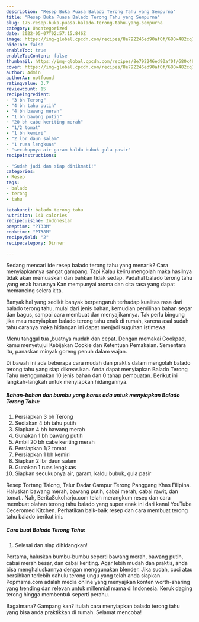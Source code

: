 ```yaml
---
description: "Resep Buka Puasa Balado Terong Tahu yang Sempurna"
title: "Resep Buka Puasa Balado Terong Tahu yang Sempurna"
slug: 175-resep-buka-puasa-balado-terong-tahu-yang-sempurna
category: Uncategorized
date: 2022-05-07T02:57:15.846Z
image: https://img-global.cpcdn.com/recipes/8e792246ed90af0f/680x482cq70/balado-terong-tahu-foto-resep-utama.jpg
hideToc: false
enableToc: true
enableTocContent: false
thumbnail: https://img-global.cpcdn.com/recipes/8e792246ed90af0f/680x482cq70/balado-terong-tahu-foto-resep-utama.jpg
cover: https://img-global.cpcdn.com/recipes/8e792246ed90af0f/680x482cq70/balado-terong-tahu-foto-resep-utama.jpg
author: Admin
authorAv: notfound
ratingvalue: 3.7
reviewcount: 15
recipeingredient:
- "3 bh Terong"
- "4 bh tahu putih"
- "4 bh bawang merah"
- "1 bh bawang putih"
- "20 bh cabe keriting merah"
- "1/2 tomat"
- "1 bh kemiri"
- "2 lbr daun salam"
- "1 ruas lengkuas"
- "secukupnya air garam kaldu bubuk gula pasir"
recipeinstructions:

- "Sudah jadi dan siap dinikmati!"
categories:
- Resep
tags:
- balado
- terong
- tahu

katakunci: balado terong tahu 
nutrition: 141 calories
recipecuisine: Indonesian
preptime: "PT33M"
cooktime: "PT38M"
recipeyield: "2"
recipecategory: Dinner

---
```



Sedang mencari ide resep balado terong tahu yang menarik? Cara menyiapkannya sangat gampang. Tapi Kalau keliru mengolah maka hasilnya tidak akan memuaskan dan bahkan tidak sedap. Padahal balado terong tahu yang enak harusnya Kan mempunyai aroma dan cita rasa yang dapat memancing selera kita.


Banyak hal yang sedikit banyak berpengaruh terhadap kualitas rasa dari balado terong tahu, mulai dari jenis bahan, kemudian pemilihan bahan segar dan bagus, sampai cara membuat dan menyajikannya. Tak perlu bingung jika mau menyiapkan balado terong tahu enak di rumah, karena asal sudah tahu caranya maka hidangan ini dapat menjadi suguhan istimewa.

Menu tanggal tua ,buatnya mudah dan cepat. Dengan memakai Cookpad, kamu menyetujui Kebijakan Cookie dan Ketentuan Pemakaian. Sementara itu, panaskan minyak goreng penuh dalam wajan.


Di bawah ini ada beberapa cara mudah dan praktis dalam mengolah balado terong tahu yang siap dikreasikan. Anda dapat menyiapkan Balado Terong Tahu menggunakan 10 jenis bahan dan 0 tahap pembuatan. Berikut ini langkah-langkah untuk menyiapkan hidangannya.

<!--inarticleads1-->

##### Bahan-bahan dan bumbu yang harus ada untuk menyiapkan Balado Terong Tahu:

1. Persiapkan 3 bh Terong
1. Sediakan 4 bh tahu putih
1. Siapkan 4 bh bawang merah
1. Gunakan 1 bh bawang putih
1. Ambil 20 bh cabe keriting merah
1. Persiapkan 1/2 tomat
1. Persiapkan 1 bh kemiri
1. Siapkan 2 lbr daun salam
1. Gunakan 1 ruas lengkuas
1. Siapkan secukupnya air, garam, kaldu bubuk, gula pasir


Resep Tortang Talong, Telur Dadar Campur Terong Panggang Khas Filipina. Haluskan bawang merah, bawang putih, cabai merah, cabai rawit, dan tomat.. Nah, BeritaSukoharjo.com telah merangkum resep dan cara membuat olahan terong tahu balado yang super enak ini dari kanal YouTube Ceceromed Kitchen. Perhatikan baik-baik resep dan cara membuat terong tahu balado berikut ini:. 

<!--inarticleads2-->

##### Cara buat Balado Terong Tahu:


1. Selesai dan siap dihidangkan!

Pertama, haluskan bumbu-bumbu seperti bawang merah, bawang putih, cabai merah besar, dan cabai keriting. Agar lebih mudah dan praktis, anda bisa menghaluskannya dengan menggunakan blender. Jika sudah, cuci atau bersihkan terlebih dahulu terong ungu yang telah anda siapkan. Popmama.com adalah media online yang menyajikan konten worth-sharing yang trending dan relevan untuk millennial mama di Indonesia. Keruk daging terong hingga membentuk seperti perahu. 

Bagaimana? Gampang kan? Itulah cara menyiapkan balado terong tahu yang bisa anda praktikkan di rumah. Selamat mencoba!
